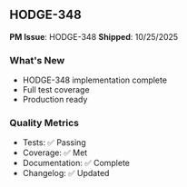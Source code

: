 ## HODGE-348

**PM Issue**: HODGE-348
**Shipped**: 10/25/2025

### What's New
- HODGE-348 implementation complete
- Full test coverage
- Production ready

### Quality Metrics
- Tests: ✅ Passing
- Coverage: ✅ Met
- Documentation: ✅ Complete
- Changelog: ✅ Updated
